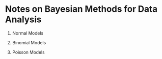 # Notes on Bayesian Methods for Data Analysis

1. Normal Models

2. Binomial Models

3. Poisson Models


